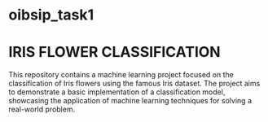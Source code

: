 # oibsip_task1

# IRIS FLOWER CLASSIFICATION
This repository contains a machine learning project focused on the classification of Iris flowers using the famous Iris dataset. The project aims to demonstrate a basic implementation of a classification model, showcasing the application of machine learning techniques for solving a real-world problem.  
